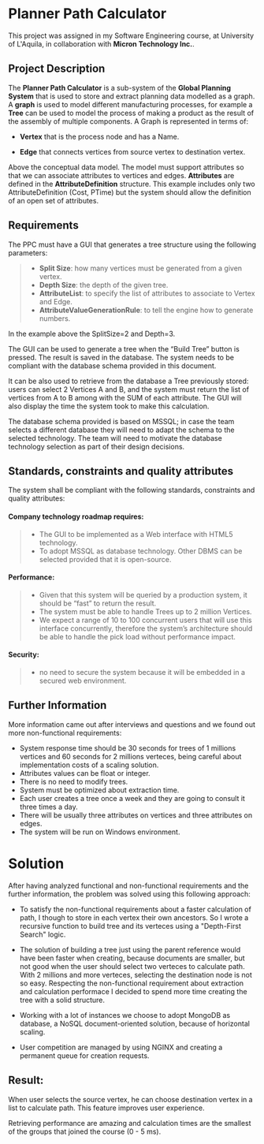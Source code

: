# Planner Path Calculator
This project was assigned in my Software Engineering course, at University of L'Aquila, in collaboration with **Micron Technology Inc.**.

## Project Description

The **Planner Path Calculator** is a sub-system of the **Global Planning System** that is used to store and extract planning data modelled as a graph. A **graph** is used to model different manufacturing processes, for example a **Tree** can be used to model the process of making a product as the result of the assembly of multiple components. A Graph is represented in terms of:

- **Vertex** that is the process node and has a Name.

- **Edge** that connects vertices from source vertex to destination vertex.

Above the conceptual data model. The model must support attributes so that we can associate attributes to vertices and edges. **Attributes** are defined in the **AttributeDefinition** structure. This example includes only two AttributeDefinition (Cost, PTime) but the system should allow the definition of an open set of attributes.

## Requirements
The PPC must have a GUI that generates a tree structure using the following parameters:

> - **Split Size**: how many vertices must be generated from a given vertex.
> - **Depth Size**: the depth of the given tree.
> - **AttributeList**: to specify the list of attributes to associate to Vertex and Edge.
> - **AttributeValueGenerationRule**: to tell the engine how to generate numbers.

In the example above the SplitSize=2 and Depth=3.

The GUI can be used to generate a tree when the “Build Tree” button is pressed. The result is saved in the database. The system needs to be compliant with the database schema provided in this document.

It can be also used to retrieve from the database a Tree previously stored: users can select 2 Vertices A and B, and the system must return the list of vertices from A to B among with the SUM of each attribute. The GUI will also display the time the system took to make this calculation.

The database schema provided is based on MSSQL; in case the team selects a different database they will need to adapt the schema to the selected technology. The team will need to motivate the database technology selection as part of their design decisions.

## Standards, constraints and quality attributes
The system shall be compliant with the following standards, constraints and quality attributes:


#### Company technology roadmap requires:
>- The GUI to be implemented as a Web interface with HTML5 technology.
>- To adopt MSSQL as database technology. Other DBMS can be selected provided that it is open-source.

#### Performance:
>- Given that this system will be queried by a production system, it should be “fast” to return the result.
>- The system must be able to handle Trees up to 2 million Vertices.
>- We expect a range of 10 to 100 concurrent users that will use this interface concurrently, therefore the system’s architecture should be able to handle the pick load without performance impact.

#### Security:
>- no need to secure the system because it will be embedded in a secured web environment.

## Further Information
More information came out after interviews and questions and we found out more non-functional requirements:

- System response time should be 30 seconds for trees of 1 millions vertices and 60 seconds for 2 millions verteces, being careful about implementation costs of a scaling solution.
- Attributes values can be float or integer.
- There is no need to modify trees.
- System must be optimized about extraction time.
- Each user creates a tree once a week and they are going to consult it three times a day.
- There will be usually three attributes on vertices and three attributes on edges.
- The system will be run on Windows environment.

# Solution
After having analyzed functional and non-functional requirements and the further information, the problem was solved using this following approach:

- To satisfy the non-functional requirements about a faster calculation of path, I though to store in each vertex their own ancestors. So I wrote a recursive function to build tree and its verteces using a "Depth-First Search" logic.

- The solution of building a tree just using the parent reference would have been faster when creating, because documents are smaller, but not good when the user should select two verteces to calculate path. With 2 millions and more verteces, selecting the destination node is not so easy. Respecting the non-functional requirement about extraction and calculation performace I decided to spend more time creating the tree with a solid structure.

- Working with a lot of instances we choose to adopt MongoDB as database, a NoSQL document-oriented solution, because of horizontal scaling.

- User competition are managed by using NGINX and creating a permanent queue for creation requests.


## Result:

When user selects the source vertex, he can choose destination vertex in a list to calculate path. This feature improves user experience.

Retrieving performance are amazing and calculation times are the smallest of the groups that joined the course (0 - 5 ms).
